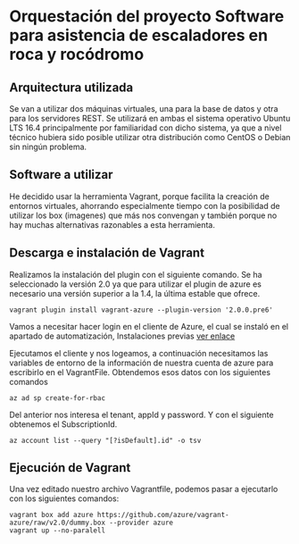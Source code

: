 # Orquestación del proyecto Software para asistencia de escaladores en roca y rocódromo

## Arquitectura utilizada
Se van a utilizar dos máquinas virtuales, una para la base de datos y otra para los servidores REST. Se utilizará en ambas el sistema operativo Ubuntu LTS 16.4 principalmente por familiaridad con dicho sistema, ya que a nivel técnico hubiera sido posible utilizar otra distribución como CentOS o Debian sin ningún problema.

## Software a utilizar
He decidido usar la herramienta Vagrant, porque facilita la creación de entornos virtuales, ahorrando especialmente tiempo con la posibilidad de utilizar los box (imagenes) que más nos convengan y también porque no hay muchas alternativas razonables a esta herramienta.

## Descarga e instalación de Vagrant
Realizamos la instalación del plugin con el siguiente comando. Se ha seleccionado la versión 2.0 ya que para utilizar el plugin de azure es necesario una versión superior a la 1.4, la última estable que ofrece.

```
vagrant plugin install vagrant-azure --plugin-version '2.0.0.pre6'
```
Vamos a necesitar hacer login en el cliente de Azure, el cual se instaló en el apartado de automatización, Instalaciones previas [ver enlace](https://github.com/migadepan/Master_CC/tree/master/automatizacion)

Ejecutamos el cliente y nos logeamos, a continuación necesitamos las variables de entorno de la información de nuestra cuenta de azure para escribirlo en el VagrantFile. Obtendemos esos datos con los siguientes comandos

```
az ad sp create-for-rbac
```
Del anterior nos interesa el tenant, appId y password. Y con el siguiente obtenemos el SubscriptionId.
```
az account list --query "[?isDefault].id" -o tsv 
```

## Ejecución de Vagrant
Una vez editado nuestro archivo Vagrantfile, podemos pasar a ejecutarlo con los siguientes comandos:
```
vagrant box add azure https://github.com/azure/vagrant-azure/raw/v2.0/dummy.box --provider azure
vagrant up --no-paralell
```